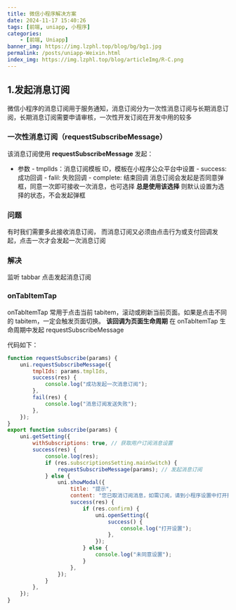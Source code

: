```yaml
---
title: 微信小程序解决方案
date: 2024-11-17 15:40:26
tags: [前端, uniapp, 小程序]
categories:
    - [前端, Uniapp]
banner_img: https://img.lzphl.top/blog/bg/bg1.jpg
permalink: /posts/uniapp-Weixin.html
index_img: https://img.lzphl.top/blog/articleImg/R-C.png
---
```


## 1.发起消息订阅

微信小程序的消息订阅用于服务通知，消息订阅分为一次性消息订阅与长期消息订阅，长期消息订阅需要申请审核，一次性开发订阅在开发中用的较多

### 一次性消息订阅（requestSubscribeMessage）

该消息订阅使用 **requestSubscribeMessage** 发起：

-   参数 - tmplIds：消息订阅模板 ID，模板在小程序公众平台中设置 - success: 成功回调 - falil: 失败回调 - complete: 结束回调
    消息订阅会发起是否同意弹框，同意一次即可接收一次消息，也可选择 **总是使用该选择** 则默认设置为选择的状态，不会发起弹框

### 问题

有时我们需要多此接收消息订阅， 而消息订阅又必须由点击行为或支付回调发起，点击一次才会发起一次消息订阅

### 解决

监听 tabbar 点击发起消息订阅

### onTabItemTap

onTabItemTap 常用于点击当前 tabitem，滚动或刷新当前页面。如果是点击不同的 tabitem，一定会触发页面切换。
**该回调为页面生命周期**
在 onTabItemTap 生命周期中发起 requestSubscribeMessage

代码如下：

```js
function requestSubscribe(params) {
    uni.requestSubscribeMessage({
        tmplIds: params.tmplIds,
        success(res) {
            console.log("成功发起一次消息订阅");
        },
        fail(res) {
            console.log("消息订阅发送失败");
        },
    });
}
export function subscribe(params) {
    uni.getSetting({
        withSubscriptions: true, // 获取用户订阅消息设置
        success(res) {
            console.log(res);
            if (res.subscriptionsSetting.mainSwitch) {
                requestSubscribeMessage(params); // 发起消息订阅
            } else {
                uni.showModal({
                    title: "提示",
                    content: "您已取消订阅消息，如需订阅，请到小程序设置中打开授权",
                    success(res) {
                        if (res.confirm) {
                            uni.openSetting({
                                success() {
                                    console.log("打开设置");
                                },
                            });
                        } else {
                            console.log("未同意设置");
                        }
                    },
                });
            }
        },
    });
}
```
